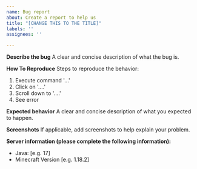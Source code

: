 ```yaml
---
name: Bug report
about: Create a report to help us
title: "[CHANGE THIS TO THE TITLE]"
labels: ''
assignees: ''

---
```


**Describe the bug**
A clear and concise description of what the bug is.

**How To Reproduce**
Steps to reproduce the behavior:
1. Execute command '...'
2. Click on '....'
3. Scroll down to '....'
4. See error

**Expected behavior**
A clear and concise description of what you expected to happen.

**Screenshots**
If applicable, add screenshots to help explain your problem.

**Server information (please complete the following information):**
 - Java: [e.g. 17]
 - Minecraft Version [e.g. 1.18.2]
